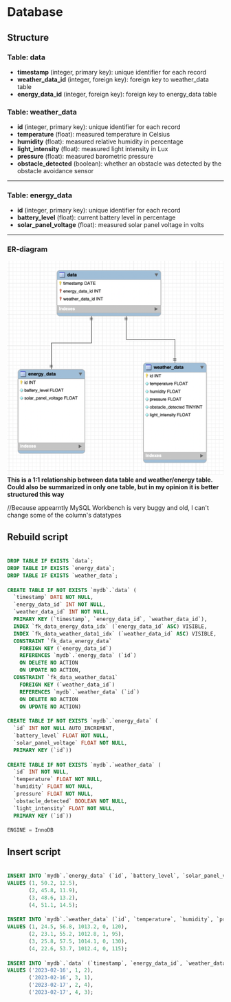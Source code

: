 
# __Database__
## __Structure__

### __Table: data__
- __timestamp__ (integer, primary key): unique identifier for each record</br>
- __weather_data_id__ (integer, foreign key): foreign key to weather_data table</br>
- __energy_data_id__ (integer, foreign key): foreign key to energy_data table</br>

### __Table: weather_data__

- __id__ (integer, primary key): unique identifier for each record</br>
- __temperature__ (float): measured temperature in Celsius</br>
- __humidity__ (float): measured relative humidity in percentage</br>
- __light_intensity__ (float): measured light intensity in Lux</br>
- __pressure__ (float): measured barometric pressure</br>
- __obstacle_detected__ (boolean): whether an obstacle was detected by the obstacle avoidance sensor</br>

  
---

### __Table: energy_data__

- __id__ (integer, primary key): unique identifier for each record
- __battery_level__ (float): current battery level in percentage
- __solar_panel_voltage__ (float): measured solar panel voltage in volts

---

### __ER-diagram__

![Screenshot](docs/../images/er_diagram.png)
__This is a 1:1 relationship between data table and weather/energy table. Could also be summarized in only one table, but in my opinion it is better structured this way__</br>

//Because appearntly MySQL Workbench is very buggy and old, I can't change some of the column's datatypes


## __Rebuild script__

```sql

DROP TABLE IF EXISTS `data`;
DROP TABLE IF EXISTS `energy_data`;
DROP TABLE IF EXISTS `weather_data`;

CREATE TABLE IF NOT EXISTS `mydb`.`data` (
  `timestamp` DATE NOT NULL,
  `energy_data_id` INT NOT NULL,
  `weather_data_id` INT NOT NULL,
  PRIMARY KEY (`timestamp`, `energy_data_id`, `weather_data_id`),
  INDEX `fk_data_energy_data_idx` (`energy_data_id` ASC) VISIBLE,
  INDEX `fk_data_weather_data1_idx` (`weather_data_id` ASC) VISIBLE,
  CONSTRAINT `fk_data_energy_data`
    FOREIGN KEY (`energy_data_id`)
    REFERENCES `mydb`.`energy_data` (`id`)
    ON DELETE NO ACTION
    ON UPDATE NO ACTION,
  CONSTRAINT `fk_data_weather_data1`
    FOREIGN KEY (`weather_data_id`)
    REFERENCES `mydb`.`weather_data` (`id`)
    ON DELETE NO ACTION
    ON UPDATE NO ACTION)

CREATE TABLE IF NOT EXISTS `mydb`.`energy_data` (
  `id` INT NOT NULL AUTO_INCREMENT,
  `battery_level` FLOAT NOT NULL,
  `solar_panel_voltage` FLOAT NOT NULL,
  PRIMARY KEY (`id`))

CREATE TABLE IF NOT EXISTS `mydb`.`weather_data` (
  `id` INT NOT NULL,
  `temperature` FLOAT NOT NULL,
  `humidity` FLOAT NOT NULL,
  `pressure` FLOAT NOT NULL,
  `obstacle_detected` BOOLEAN NOT NULL,
  `light_intensity` FLOAT NOT NULL,
  PRIMARY KEY (`id`))
  
ENGINE = InnoDB


```

## __Insert script__

```sql

INSERT INTO `mydb`.`energy_data` (`id`, `battery_level`, `solar_panel_voltage`)
VALUES (1, 50.2, 12.5),
       (2, 45.8, 11.9),
       (3, 48.6, 13.2),
       (4, 51.1, 14.5);

INSERT INTO `mydb`.`weather_data` (`id`, `temperature`, `humidity`, `pressure`, `obstacle_detected`, `light_intensity`)
VALUES (1, 24.5, 56.8, 1013.2, 0, 120),
       (2, 23.1, 55.2, 1012.8, 1, 95),
       (3, 25.8, 57.5, 1014.1, 0, 130),
       (4, 22.6, 53.7, 1012.4, 0, 115);

INSERT INTO `mydb`.`data` (`timestamp`, `energy_data_id`, `weather_data_id`)
VALUES ('2023-02-16', 1, 2),
       ('2023-02-16', 3, 1),
       ('2023-02-17', 2, 4),
       ('2023-02-17', 4, 3);

```



